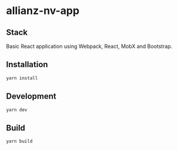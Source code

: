 # allianz-nv-app

## Stack

Basic React application using Webpack, React, MobX and Bootstrap. 

## Installation

```sh
yarn install
```

## Development
```sh
yarn dev
```

## Build
```sh
yarn build
```